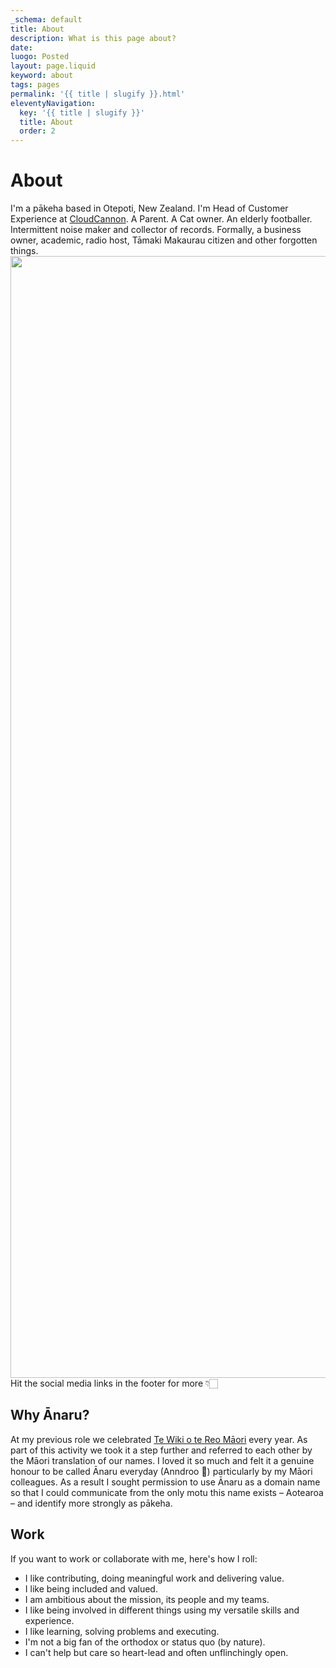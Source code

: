 ```yaml
---
_schema: default
title: About
description: What is this page about?
date:
luogo: Posted
layout: page.liquid
keyword: about
tags: pages
permalink: '{{ title | slugify }}.html'
eleventyNavigation:
  key: '{{ title | slugify }}'
  title: About
  order: 2
---
```

# About

I'm a pākeha based in Otepoti, New Zealand. I'm Head of Customer Experience at <a target="_blank" href="https://cloudcannon.com">CloudCannon</a>. A Parent. A Cat owner. An elderly footballer. Intermittent noise maker and collector of records. Formally, a business owner, academic, radio host, Tāmaki Makaurau citizen and other forgotten things.​​​​​<img width="2346" height="1795" src="/img/me-sideon.PNG" />Hit the social media links in the footer for more 👇🏻

## Why Ānaru?

At my previous role we celebrated <a target="_blank" href="https://www.reomaori.co.nz/te-wiki-o-te-reo-maori-2022">Te Wiki o te Reo Māori</a> every year. As part of this activity we took it a step further and referred to each other by the Māori translation of our names. I loved it so much and felt it a genuine honour to be called Ānaru everyday (Anndroo 😬) particularly by my Māori colleagues. As a result I sought permission to use Ānaru as a domain name so that I could communicate from the only motu this name exists – Aotearoa – and identify more strongly as pākeha.

## Work

If you want to work or collaborate with me, here's how I roll:

* I like contributing, doing meaningful work and delivering value.
* I like being included and valued.
* I am ambitious about the mission, its people and my teams.
* I like being involved in different things using my versatile skills and experience.
* I like learning, solving problems and executing.
* I'm not a big fan of the orthodox or status quo (by nature).
* I can't help but care so heart-lead and often unflinchingly open.
